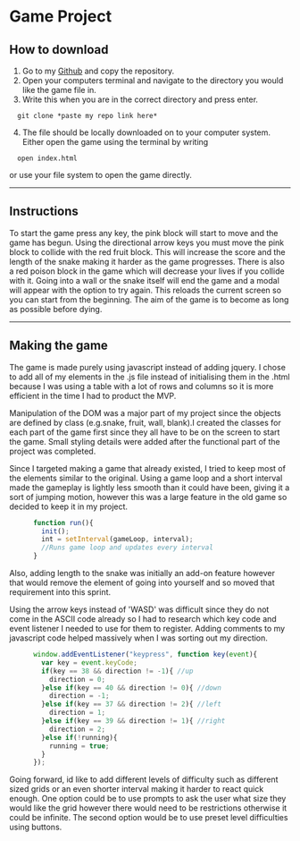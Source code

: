 # Game Project

## How to download
1. Go to my [Github](https://github.com/SJKenyon/sparta-global-game-project) and copy the repository.
2. Open your computers terminal and navigate to the directory you would like the game file in.
3. Write this when you are in the correct directory and press enter.
```
  git clone *paste my repo link here*
```
4. The file should be locally downloaded on to your computer system. Either open the game using the terminal by writing
```
  open index.html
```
or use your file system to open the game directly.

---

## Instructions
To start the game press any key, the pink block will start to move and the game has begun. Using the directional arrow keys you must move the pink block to collide with the red fruit block. This will increase the score and the length of the snake making it harder as the game progresses. There is also a red poison block in the game which will decrease your lives if you collide with it. Going into a wall or the snake itself will end the game and a modal will appear with the option to try again. This reloads the current screen so you can start from the beginning. The aim of the game is to become as long as possible before dying.

---

## Making the game
The game is made purely using javascript instead of adding jquery. I chose to add all of my elements in the .js file instead of initialising them in the .html because I was using a table with a lot of rows and columns so it is more efficient in the time I had to product the MVP.

Manipulation of the DOM was a major part of my project since the objects are defined by class (e.g.snake, fruit, wall, blank).I created the classes for each part of the game first since they all have to be on the screen to start the game. Small styling details were added after the functional part of the project was completed.

Since I targeted making a game that already existed, I tried to keep most of the elements similar to the original. Using a game loop and a short interval made the gameplay is lightly less smooth than it could have been, giving it a sort of jumping motion, however this was a large feature in the old game so decided to keep it in my project.

```javascript
      function run(){
        init();
        int = setInterval(gameLoop, interval);
        //Runs game loop and updates every interval
      }
```

Also, adding length to the snake was initially an add-on feature however that would remove the element of going into yourself and so moved that requirement into this sprint.

Using the arrow keys instead of 'WASD' was difficult since they do not come in the ASCII code already so I had to research which key code and event listener I needed to use for them to register. Adding comments to my javascript code helped massively when I was sorting out my direction.

```javascript
      window.addEventListener("keypress", function key(event){
        var key = event.keyCode;
        if(key == 38 && direction != -1){ //up
          direction = 0;
        }else if(key == 40 && direction != 0){ //down
          direction = -1;
        }else if(key == 37 && direction != 2){ //left
          direction = 1;
        }else if(key == 39 && direction != 1){ //right
          direction = 2;
        }else if(!running){
          running = true;
        }
      });
```

Going forward, id like to add different levels of difficulty such as different sized grids or an even shorter interval making it harder to react quick enough. One option could be to use prompts to ask the user what size they would like the grid however there would need to be restrictions otherwise it could be infinite. The second option would be to use preset level difficulties using buttons.
